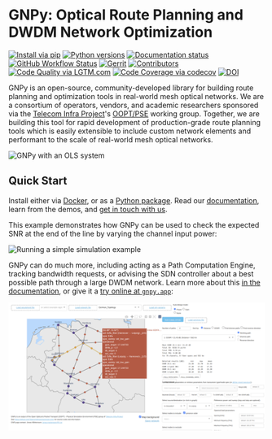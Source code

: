 # GNPy: Optical Route Planning and DWDM Network Optimization

[![Install via pip](https://img.shields.io/pypi/v/gnpy)](https://pypi.org/project/gnpy/)
[![Python versions](https://img.shields.io/pypi/pyversions/gnpy)](https://pypi.org/project/gnpy/)
[![Documentation status](https://readthedocs.org/projects/gnpy/badge/?version=master)](http://gnpy.readthedocs.io/en/master/?badge=master)
[![GitHub Workflow Status](https://img.shields.io/github/workflow/status/Telecominfraproject/oopt-gnpy/build)](https://github.com/Telecominfraproject/oopt-gnpy/actions/workflows/main.yml)
[![Gerrit](https://img.shields.io/badge/patches-via%20Gerrit-blue)](https://review.gerrithub.io/q/project:Telecominfraproject/oopt-gnpy+is:open)
[![Contributors](https://img.shields.io/github/contributors-anon/Telecominfraproject/oopt-gnpy)](https://github.com/Telecominfraproject/oopt-gnpy/graphs/contributors)
[![Code Quality via LGTM.com](https://img.shields.io/lgtm/grade/python/github/Telecominfraproject/oopt-gnpy)](https://lgtm.com/projects/g/Telecominfraproject/oopt-gnpy/)
[![Code Coverage via codecov](https://img.shields.io/codecov/c/github/Telecominfraproject/oopt-gnpy)](https://codecov.io/gh/Telecominfraproject/oopt-gnpy)
[![DOI](https://zenodo.org/badge/DOI/10.5281/zenodo.3458319.svg)](https://doi.org/10.5281/zenodo.3458319)

GNPy is an open-source, community-developed library for building route planning and optimization tools in real-world mesh optical networks.
We are a consortium of operators, vendors, and academic researchers sponsored via the [Telecom Infra Project](http://telecominfraproject.com)'s [OOPT/PSE](https://telecominfraproject.com/open-optical-packet-transport) working group.
Together, we are building this tool for rapid development of production-grade route planning tools which is easily extensible to include custom network elements and performant to the scale of real-world mesh optical networks.

![GNPy with an OLS system](docs/images/GNPy-banner.png)

## Quick Start

Install either via [Docker](https://gnpy.readthedocs.io/en/master/install.html#using-prebuilt-docker-images), or as a [Python package](https://gnpy.readthedocs.io/en/master/install.html#using-python-on-your-computer).
Read our [documentation](https://gnpy.readthedocs.io/), learn from the demos, and [get in touch with us](https://github.com/Telecominfraproject/oopt-gnpy/discussions).

This example demonstrates how GNPy can be used to check the expected SNR at the end of the line by varying the channel input power:

![Running a simple simulation example](https://telecominfraproject.github.io/oopt-gnpy/docs/images/transmission_main_example.svg)

GNPy can do much more, including acting as a Path Computation Engine, tracking bandwidth requests, or advising the SDN controller about a best possible path through a large DWDM network.
Learn more about this [in the documentation](https://gnpy.readthedocs.io/), or give it a [try online at `gnpy.app`](https://gnpy.app/):

[![Path propagation at gnpy.app](docs/images/2022-04-12-gnpy-app.png)](https://gnpy.app/)

